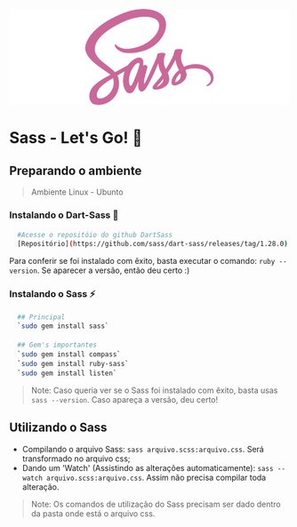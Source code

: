 ![](logo-sass.png "Logo Sass")

# Sass - Let's Go! :running:

## Preparando o ambiente
> Ambiente Linux - Ubunto
### Instalando o Dart-Sass :gem:
```sh
  #Acesse o repositóio do github DartSass
  [Repositório](https://github.com/sass/dart-sass/releases/tag/1.28.0)
```
Para conferir se foi instalado com êxito, basta executar o comando: `ruby --version`. Se aparecer a versão, então deu certo :)

### Instalando o Sass :zap:
```sh
  ## Principal
  `sudo gem install sass`
  
  ## Gem's importantes
  `sudo gem install compass`
  `sudo gem install ruby-sass`
  `sudo gem install listen`
```
> Note: Caso queria ver se o Sass foi instalado com êxito, basta usas `sass --version`. Caso apareça a versão, deu certo!

## Utilizando o Sass
- Compilando o arquivo Sass: `sass arquivo.scss:arquivo.css`. Será transformado no arquivo css;
- Dando um 'Watch' (Assistindo as alterações automaticamente): `sass --watch arquivo.scss:arquivo.css`. Assim não precisa compilar toda alteração.

> Note: Os comandos de utilização do Sass precisam ser dado dentro da pasta onde está o arquivo css.
